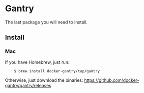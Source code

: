 # Gantry
The last package you will need to install.

## Install

### Mac

If you have Homebrew, just run:

        $ brew install docker-gantry/tap/gantry

Otherwise, just download the binaries: https://github.com/docker-gantry/gantry/releases

